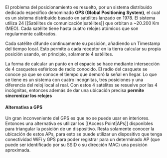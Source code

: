 El problema del posicionamiento es resuelto, por un sistema distribuido dedicado especifico denominado **GPS (Global Positioning System)**, el cual es un sistema distribuido basado en satélites lanzado en 1978. El sistema utiliza 24 [[Satélites de comunicación|satélites]] que orbitan a ~20.200 Km (MEO). Cada satélite tiene hasta cuatro relojes atómicos que son regularmente calibrados. 

Cada satélite difunde continuamente su posición, añadiendo un Timestamp del tiempo local. Esto permite a cada receptor en la tierra calcular su propia posición usando, en principio, solamente 4 satélites.

La forma de calcular un punto en el espacio se hace mediante intersección de 4 casquetes esféricos de radio conocido. El radio del casquete se conoce ya que se conoce el tiempo que demoró la señal en llegar. Lo que se tiene es un sistema con cuatro incógnitas, tres posiciones y una diferencia del reloj local al real. Con estos 4 satélites se resuelve por las 4 incógnitas, entonces además de dar una ubicación precisa **permite sincronizar los relojes**

#### Alternativa a GPS
Un gran inconveniente del GPS es que no se puede usar en interiores. Entonces una alternativa es utilizar los [[Access Point|APs]] disponibles para triangular la posición de un dispositivo. Resta solamente conocer la ubicación de estos APs, para esto se puede utilizar un dispositivo que tenga conectividad WiFi y GPS para poder registrar para un determinado AP (que puede ser identificado por su SSID o su dirección MAC) una posición aproximada.